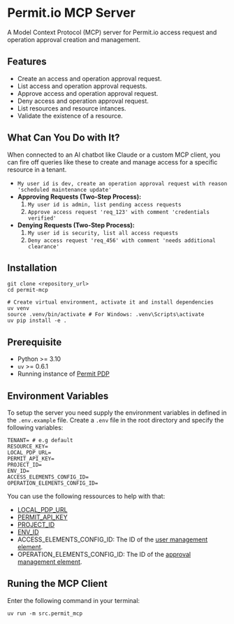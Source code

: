 # Permit.io MCP Server
A Model Context Protocol (MCP) server for Permit.io  access request and operation approval creation and management.

## Features 
- Create an access and operation approval request.
- List access and operation approval requests.
- Approve access and operation approval request.
- Deny access and operation approval request.
- List resources and resource intances.
- Validate the existence of a resource.

## What Can You Do with It?
When connected to an AI chatbot like Claude or a custom MCP client, you can fire off queries like these to create and manage access for a specific resource in a tenant.

- `My user id is dev, create an operation approval request with reason 'scheduled maintenance update'`
- **Approving Requests (Two-Step Process):**
  1. `My user id is admin, list pending access requests`
  2. `Approve access request 'req_123' with comment 'credentials verified'`
- **Denying Requests (Two-Step Process):**
  1. `My user id is security, list all access requests`
  2. `Deny access request 'req_456' with comment 'needs additional clearance'`


## Installation
```shell
git clone <repository_url>
cd permit-mcp

# Create virtual environment, activate it and install dependencies
uv venv
source .venv/bin/activate # For Windows: .venv\Scripts\activate
uv pip install -e .
```

## Prerequisite
- Python >= 3.10
- `uv` >= 0.6.1
- Running instance of [Permit PDP](https://docs.permit.io/how-to/deploy/deploy-to-production/#installing-the-pdp)


## Environment Variables
To setup the server you need supply the environment variables in defined in the `.env.example` file. Create a `.env` file in the root directory and specify the following variables: 

```shell
TENANT= # e.g default
RESOURCE_KEY=
LOCAL_PDP_URL= 
PERMIT_API_KEY=
PROJECT_ID=
ENV_ID=
ACCESS_ELEMENTS_CONFIG_ID=
OPERATION_ELEMENTS_CONFIG_ID=
```

You can use the following ressources to help with that: 
- [LOCAL_PDP_URL](https://docs.permit.io/how-to/deploy/deploy-to-production/#installing-the-pdp)
- [PERMIT_API_KEY](https://docs.permit.io/overview/use-the-permit-api-and-sdk#obtain-your-api-key)
- [PROJECT_ID](https://docs.permit.io/api/examples/get-project-and-env#get-project-id-or-key)
- [ENV_ID](https://docs.permit.io/api/examples/get-project-and-env#get-environment-id-or-key)
- ACCESS_ELEMENTS_CONFIG_ID: The ID of the [user management element](https://docs.permit.io/embeddable-uis/element/user-management).
- OPERATION_ELEMENTS_CONFIG_ID: The ID of the [approval management element](https://docs.permit.io/embeddable-uis/element/approval-management).

## Runing the MCP Client
Enter the following command in your terminal:

```shell
uv run -m src.permit_mcp
```